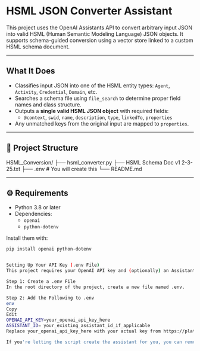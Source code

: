 # HSML JSON Converter Assistant

This project uses the OpenAI Assistants API to convert arbitrary input JSON into valid HSML (Human Semantic Modeling Language) JSON objects. It supports schema-guided conversion using a vector store linked to a custom HSML schema document.

---

##  What It Does

- Classifies input JSON into one of the HSML entity types: `Agent`, `Activity`, `Credential`, `Domain`, etc.
- Searches a schema file using `file_search` to determine proper field names and class structure.
- Outputs a **single valid HSML JSON object** with required fields:
  - `@context`, `swid`, `name`, `description`, `type`, `linkedTo`, `properties`
- Any unmatched keys from the original input are mapped to `properties`.

---

## 📁 Project Structure
HSML_Conversion/
├── hsml_converter.py
├── HSML Schema Doc v1 2-3-25.txt
├── .env # You will create this
└── README.md


---

## ⚙ Requirements

- Python 3.8 or later
- Dependencies:
  - `openai`
  - `python-dotenv`

Install them with:

```bash
pip install openai python-dotenv


Setting Up Your API Key (.env File)
This project requires your OpenAI API key and (optionally) an Assistant ID to run.

Step 1: Create a .env File
In the root directory of the project, create a new file named .env.

Step 2: Add the Following to .env
env
Copy
Edit
OPENAI_API_KEY=your_openai_api_key_here
ASSISTANT_ID= your_existing_assistant_id_if_applicable
Replace your_openai_api_key_here with your actual key from https://platform.openai.com/account/api-keys

If you're letting the script create the assistant for you, you can remove or comment out the ASSISTANT_ID line.




